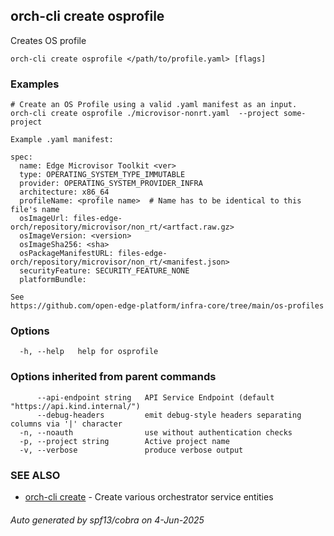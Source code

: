 ## orch-cli create osprofile

Creates OS profile

```
orch-cli create osprofile </path/to/profile.yaml> [flags]
```

### Examples

```
# Create an OS Profile using a valid .yaml manifest as an input.
orch-cli create osprofile ./microvisor-nonrt.yaml  --project some-project

Example .yaml manifest:

spec:
  name: Edge Microvisor Toolkit <ver>
  type: OPERATING_SYSTEM_TYPE_IMMUTABLE
  provider: OPERATING_SYSTEM_PROVIDER_INFRA
  architecture: x86_64
  profileName: <profile name>  # Name has to be identical to this file's name
  osImageUrl: files-edge-orch/repository/microvisor/non_rt/<artfact.raw.gz>
  osImageVersion: <version>
  osImageSha256: <sha>
  osPackageManifestURL: files-edge-orch/repository/microvisor/non_rt/<manifest.json>
  securityFeature: SECURITY_FEATURE_NONE
  platformBundle:

See 
https://github.com/open-edge-platform/infra-core/tree/main/os-profiles
```

### Options

```
  -h, --help   help for osprofile
```

### Options inherited from parent commands

```
      --api-endpoint string   API Service Endpoint (default "https://api.kind.internal/")
      --debug-headers         emit debug-style headers separating columns via '|' character
  -n, --noauth                use without authentication checks
  -p, --project string        Active project name
  -v, --verbose               produce verbose output
```

### SEE ALSO

* [orch-cli create](orch-cli_create.md)	 - Create various orchestrator service entities

###### Auto generated by spf13/cobra on 4-Jun-2025
